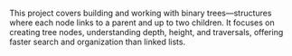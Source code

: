 This project covers building and working with binary trees—structures where each node links to a parent and up to two children. It focuses on creating tree nodes, understanding depth, height, and traversals, offering faster search and organization than linked lists.
